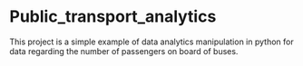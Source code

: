 # Public_transport_analytics
This project is a simple example of data analytics manipulation in python for data regarding the number of passengers on board of buses.
